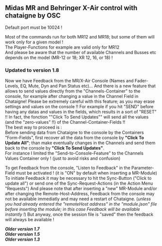 ## Midas MR and Behringer X-Air control with chataigne by OSC
Default port must be 10024 !

Most of the commands run for both MR12 and MR18; but some of them will work only for a given model !   
The Player-Functions for example are valid only for MR12   
And please be aware that the number of available Channels and Busses etc depends on the model (MR-12 or 18; XR 12, 16, or 18) !

### Updated to version 1.8
Now we have Feedback from the MR/X-Air Console (Names and Fader-Levels, EQ, Mute, Dyn and Pan Status etc)... 
And there is a new feature that allows to send values directly from the "Channels-Container" to the console, for example after changing a value in the Channel Field in Chataigne!
Please be extremely careful with this feature; as you may erase settings and values on the console !! For example if you hit "SEND" before having any datas and values in the fields, which results in a sort of "RESET" !! In fact, the fonction ""Click To Send Updates"" will send all the values (and the "zero-values" !!) of the Channel-Container-Fields !!     
The best way to proceed is :  
Before sending data from Chataigne to the console by the Containers "Form-Fields", first recover all the data from the console by **"Click To Update All"**; than make eventually changes in the Channels and send them back to the console by **"Click To Send Updates"**.   
For instance I limited the "Send-to-Console-Feature"  to the Channels Values Container only ! (just to avoid risks and confusion)

To get Feedback from the console, "Listen to Feedback" in the Parameter-Field must be activated ! (it is "ON" by default when inserting a MR-Module)   
To initiate Feedback it may be necessary to hit the Sync-Button ("Click to update all") or send one of the Sync-Request-Actions (in the Action Menu "Requests")
And please note that after  inserting a "new" MR-Module and/or after changing the Remote-Host-Address, Feedback from the console may not be available immediatly and may need a restart of Chataigne. 
(*unless you had already entered the "remoteHost address" in the "module.json" file before inserting the module; in this case Feedback will be available instantly !*) But anyway, once the session file is "saved" then the feedback will always be available !   

***Older version 1.7***  
***Older version 1.5***  
***Older version 1.3***

